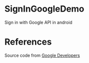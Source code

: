 # SignInGoogleDemo
Sign in with Google API in android

# References
Source code from [Google Developers](https://developers.google.com/)
